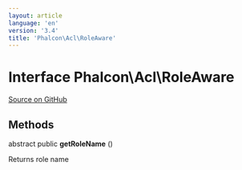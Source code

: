 ```yaml
---
layout: article
language: 'en'
version: '3.4'
title: 'Phalcon\Acl\RoleAware'
---
```

# Interface **Phalcon\Acl\RoleAware**

<a href="https://github.com/phalcon/cphalcon/tree/v3.4.0/phalcon/acl/roleaware.zep" class="btn btn-default btn-sm">Source on GitHub</a>

## Methods
abstract public  **getRoleName** ()

Returns role name
